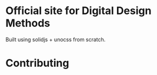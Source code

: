 # Official site for Digital Design Methods

Built using solidjs + unocss from scratch.  

# Contributing 

<!-- The docs ( markdown files ) are [here](https://github.com/NvChad/nvchad.github.io/tree/src/src/routes/(index)/docs) , feel free to send PR's regarding spelling mistakes, incorrect grammar etc. -->
<!---->
<!-- # Credits -->
<!---->
<!-- - Thanks to [@mdynnl](https://github.com/mdynnl) for integration of solid-start and solid-ssg in this site. -->
